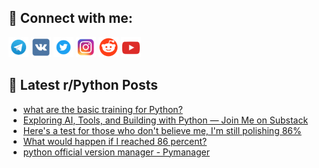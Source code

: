 ## 🔎 Connect with me:
[<img src="https://github.com/bullbesh/bullbesh/blob/main/images/Telegram.png" width="32" height="32" />](https://t.me/bullbesh)
[<img src="https://github.com/bullbesh/bullbesh/blob/main/images/VK.png" width="32" height="32" />](https://vk.com/bullbesh)
[<img src="https://github.com/bullbesh/bullbesh/blob/main/images/Twitter.png" width="32" height="32" />](https://twitter.com/bullbesh1)
[<img src="https://github.com/bullbesh/bullbesh/blob/main/images/Instagram.png" width="32" height="32" />](https://www.instagram.com/bullbesh)
[<img src="https://github.com/bullbesh/bullbesh/blob/main/images/Reddit.png" width="32" height="32" />](https://www.reddit.com/user/bullbesh)
[<img src="https://github.com/bullbesh/bullbesh/blob/main/images/YouTube.png" width="32" height="32" />](https://www.youtube.com/channel/UCtfjRs6uzgq5mfm8S06WTcg)

## 📕 Latest r/Python Posts
<!-- BLOG-POST-LIST:START -->
- [what are the basic training for Python?](https://www.reddit.com/r/Python/comments/1lzec8r/what_are_the_basic_training_for_python/)
- [Exploring AI, Tools, and Building with Python — Join Me on Substack](https://www.reddit.com/r/Python/comments/1lzcpee/exploring_ai_tools_and_building_with_python_join/)
- [Here&#39;s a test for those who don&#39;t believe me, I&#39;m still polishing 86%](https://www.reddit.com/r/Python/comments/1lzcajx/heres_a_test_for_those_who_dont_believe_me_im/)
- [What would happen if I reached 86 percent?](https://www.reddit.com/r/Python/comments/1lz94mk/what_would_happen_if_i_reached_86_percent/)
- [python official version manager - Pymanager](https://www.reddit.com/r/Python/comments/1lz86lm/python_official_version_manager_pymanager/)
<!-- BLOG-POST-LIST:END -->
